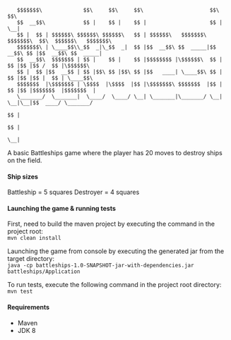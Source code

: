 ```
   $$$$$$$\             $$\     $$\     $$\                     $$\       $$\                     
   $$  __$$\            $$ |    $$ |    $$ |                    $$ |      \__|                    
   $$ |  $$ | $$$$$$\ $$$$$$\ $$$$$$\   $$ | $$$$$$\   $$$$$$$\ $$$$$$$\  $$\  $$$$$$\   $$$$$$$\ 
   $$$$$$$\ | \____$$\\_$$  _|\_$$  _|  $$ |$$  __$$\ $$  _____|$$  __$$\ $$ |$$  __$$\ $$  _____|
   $$  __$$\  $$$$$$$ | $$ |    $$ |    $$ |$$$$$$$$ |\$$$$$$\  $$ |  $$ |$$ |$$ /  $$ |\$$$$$$\  
   $$ |  $$ |$$  __$$ | $$ |$$\ $$ |$$\ $$ |$$   ____| \____$$\ $$ |  $$ |$$ |$$ |  $$ | \____$$\ 
   $$$$$$$  |\$$$$$$$ | \$$$$  |\$$$$  |$$ |\$$$$$$$\ $$$$$$$  |$$ |  $$ |$$ |$$$$$$$  |$$$$$$$  |
   \_______/  \_______|  \____/  \____/ \__| \_______|\_______/ \__|  \__|\__|$$  ____/ \_______/ 
                                                                              $$ |                
                                                                              $$ |                
                                                                              \__|                
```

A basic Battleships game where the player has 20 moves to destroy ships on the field.

#### Ship sizes
Battleship = 5 squares
Destroyer = 4 squares

#### Launching the game & running tests
First, need to build the maven project by executing the command in the project root:  
`mvn clean install`

Launching the game from console by executing the generated jar from the target directory:  
`java -cp battleships-1.0-SNAPSHOT-jar-with-dependencies.jar battleships/Application`

To run tests, execute the following command in the project root directory:  
`mvn test`

#### Requirements
* Maven
* JDK 8

